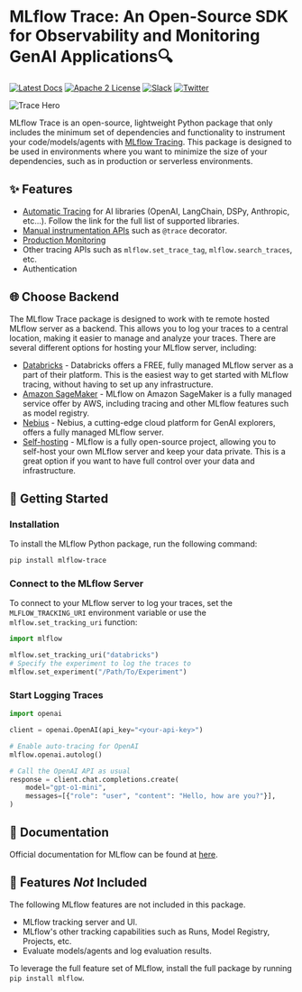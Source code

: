 # MLflow Trace: An Open-Source SDK for Observability and Monitoring GenAI Applications🔍

[![Latest Docs](https://img.shields.io/badge/docs-latest-success.svg?style=for-the-badge)](https://mlflow.org/docs/latest/index.html)
[![Apache 2 License](https://img.shields.io/badge/license-Apache%202-brightgreen.svg?style=for-the-badge&logo=apache)](https://github.com/mlflow/mlflow/blob/master/LICENSE.txt)
[![Slack](https://img.shields.io/badge/slack-@mlflow--users-CF0E5B.svg?logo=slack&logoColor=white&labelColor=3F0E40&style=for-the-badge)](https://mlflow.org/community/#slack)
[![Twitter](https://img.shields.io/twitter/follow/MLflow?style=for-the-badge&labelColor=00ACEE&logo=twitter&logoColor=white)](https://twitter.com/MLflow)

![Trace Hero](https://mlflow.org/docs/latest/assets/images/tracing-top-dcca046565ab33be6afe0447dd328c22.gif)

MLflow Trace is an open-source, lightweight Python package that only includes the minimum set of dependencies and functionality
to instrument your code/models/agents with [MLflow Tracing](https://mlflow.org/docs/latest/tracing). This package is designed to be
used in environments where you want to minimize the size of your dependencies, such as in production or serverless environments.

## ✨ Features

- [Automatic Tracing](https://mlflow.org/docs/latest/tracing/integrations/) for AI libraries (OpenAI, LangChain, DSPy, Anthropic, etc...). Follow the link for the full list of supported libraries.
- [Manual instrumentation APIs](https://mlflow.org/docs/latest/tracing/api/manual-instrumentation) such as `@trace` decorator.
- [Production Monitoring](https://mlflow.org/docs/latest/tracing/production)
- Other tracing APIs such as `mlflow.set_trace_tag`, `mlflow.search_traces`, etc.
- Authentication

## 🌐 Choose Backend

The MLflow Trace package is designed to work with te remote hosted MLflow server as a backend. This allows you to log your traces to a central location, making it easier to manage and analyze your traces. There are several different options for hosting your MLflow server, including:

- [Databricks](https://docs.databricks.com/machine-learning/mlflow/managed-mlflow.html) - Databricks offers a FREE, fully managed MLflow server as a part of their platform. This is the easiest way to get started with MLflow tracing, without having to set up any infrastructure.
- [Amazon SageMaker](https://aws.amazon.com/sagemaker-ai/experiments/) - MLflow on Amazon SageMaker is a fully managed service offer by AWS, including tracing and other MLflow features such as model registry.
- [Nebius](https://nebius.com/) - Nebius, a cutting-edge cloud platform for GenAI explorers, offers a fully managed MLflow server.
- [Self-hosting](https://mlflow.org/docs/latest/tracking/#tracking_setup) - MLflow is a fully open-source project, allowing you to self-host your own MLflow server and keep your data private. This is a great option if you want to have full control over your data and infrastructure.

## 🚀 Getting Started

### Installation

To install the MLflow Python package, run the following command:

```bash
pip install mlflow-trace
```

### Connect to the MLflow Server

To connect to your MLflow server to log your traces, set the `MLFLOW_TRACKING_URI` environment variable or use the `mlflow.set_tracking_uri` function:

```python
import mlflow

mlflow.set_tracking_uri("databricks")
# Specify the experiment to log the traces to
mlflow.set_experiment("/Path/To/Experiment")
```

### Start Logging Traces

```python
import openai

client = openai.OpenAI(api_key="<your-api-key>")

# Enable auto-tracing for OpenAI
mlflow.openai.autolog()

# Call the OpenAI API as usual
response = client.chat.completions.create(
    model="gpt-o1-mini",
    messages=[{"role": "user", "content": "Hello, how are you?"}],
)
```

## 📘 Documentation

Official documentation for MLflow can be found at [here](https://mlflow.org/docs/latest/index.html).

## 🛑 Features _Not_ Included

The following MLflow features are not included in this package.

- MLflow tracking server and UI.
- MLflow's other tracking capabilities such as Runs, Model Registry, Projects, etc.
- Evaluate models/agents and log evaluation results.

To leverage the full feature set of MLflow, install the full package by running `pip install mlflow`.
